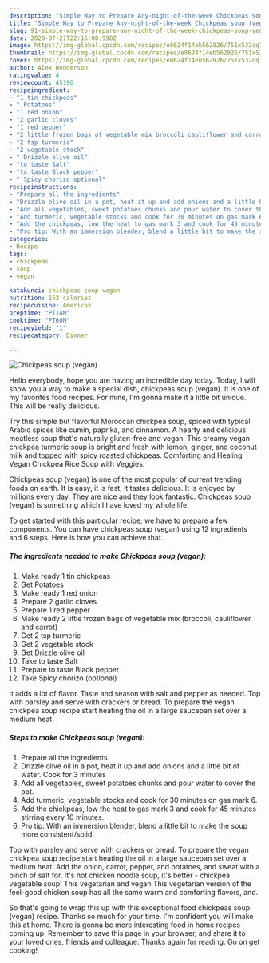 ```yaml
---
description: "Simple Way to Prepare Any-night-of-the-week Chickpeas soup (vegan)"
title: "Simple Way to Prepare Any-night-of-the-week Chickpeas soup (vegan)"
slug: 91-simple-way-to-prepare-any-night-of-the-week-chickpeas-soup-vegan
date: 2020-07-21T22:16:00.998Z
image: https://img-global.cpcdn.com/recipes/e8624f14eb562926/751x532cq70/chickpeas-soup-vegan-recipe-main-photo.jpg
thumbnail: https://img-global.cpcdn.com/recipes/e8624f14eb562926/751x532cq70/chickpeas-soup-vegan-recipe-main-photo.jpg
cover: https://img-global.cpcdn.com/recipes/e8624f14eb562926/751x532cq70/chickpeas-soup-vegan-recipe-main-photo.jpg
author: Alex Henderson
ratingvalue: 4
reviewcount: 45196
recipeingredient:
- "1 tin chickpeas"
- " Potatoes"
- "1 red onion"
- "2 garlic cloves"
- "1 red pepper"
- "2 little frozen bags of vegetable mix broccoli cauliflower and carrot"
- "2 tsp turmeric"
- "2 vegetable stock"
- " Drizzle olive oil"
- "to taste Salt"
- "to taste Black pepper"
- " Spicy chorizo optional"
recipeinstructions:
- "Prepare all the ingredients"
- "Drizzle olive oil in a pot, heat it up and add onions and a little bit of water. Cook for 3 minutes"
- "Add all vegetables, sweet potatoes chunks and pour water to cover the pot."
- "Add turmeric, vegetable stocks and cook for 30 minutes on gas mark 6."
- "Add the chickpeas, low the heat to gas mark 3 and cook for 45 minutes stirring every 10 minutes."
- "Pro tip: With an immersion blender, blend a little bit to make the soup more consistent/solid."
categories:
- Recipe
tags:
- chickpeas
- soup
- vegan

katakunci: chickpeas soup vegan 
nutrition: 153 calories
recipecuisine: American
preptime: "PT14M"
cooktime: "PT60M"
recipeyield: "1"
recipecategory: Dinner

---
```



![Chickpeas soup (vegan)](https://img-global.cpcdn.com/recipes/e8624f14eb562926/751x532cq70/chickpeas-soup-vegan-recipe-main-photo.jpg)

Hello everybody, hope you are having an incredible day today. Today, I will show you a way to make a special dish, chickpeas soup (vegan). It is one of my favorites food recipes. For mine, I'm gonna make it a little bit unique. This will be really delicious.

Try this simple but flavorful Moroccan chickpea soup, spiced with typical Arabic spices like cumin, paprika, and cinnamon. A hearty and delicious meatless soup that&#39;s naturally gluten-free and vegan. This creamy vegan chickpea turmeric soup is bright and fresh with lemon, ginger, and coconut milk and topped with spicy roasted chickpeas. Comforting and Healing Vegan Chickpea Rice Soup with Veggies.

Chickpeas soup (vegan) is one of the most popular of current trending foods on earth. It is easy, it is fast, it tastes delicious. It is enjoyed by millions every day. They are nice and they look fantastic. Chickpeas soup (vegan) is something which I have loved my whole life.


To get started with this particular recipe, we have to prepare a few components. You can have chickpeas soup (vegan) using 12 ingredients and 6 steps. Here is how you can achieve that.

<!--inarticleads1-->

##### The ingredients needed to make Chickpeas soup (vegan):

1. Make ready 1 tin chickpeas
1. Get  Potatoes
1. Make ready 1 red onion
1. Prepare 2 garlic cloves
1. Prepare 1 red pepper
1. Make ready 2 little frozen bags of vegetable mix (broccoli, cauliflower and carrot)
1. Get 2 tsp turmeric
1. Get 2 vegetable stock
1. Get  Drizzle olive oil
1. Take to taste Salt
1. Prepare to taste Black pepper
1. Take  Spicy chorizo (optional)


It adds a lot of flavor. Taste and season with salt and pepper as needed. Top with parsley and serve with crackers or bread. To prepare the vegan chickpea soup recipe start heating the oil in a large saucepan set over a medium heat. 

<!--inarticleads2-->

##### Steps to make Chickpeas soup (vegan):

1. Prepare all the ingredients
1. Drizzle olive oil in a pot, heat it up and add onions and a little bit of water. Cook for 3 minutes
1. Add all vegetables, sweet potatoes chunks and pour water to cover the pot.
1. Add turmeric, vegetable stocks and cook for 30 minutes on gas mark 6.
1. Add the chickpeas, low the heat to gas mark 3 and cook for 45 minutes stirring every 10 minutes.
1. Pro tip: With an immersion blender, blend a little bit to make the soup more consistent/solid.


Top with parsley and serve with crackers or bread. To prepare the vegan chickpea soup recipe start heating the oil in a large saucepan set over a medium heat. Add the onion, carrot, pepper, and potatoes, and sweat with a pinch of salt for. It&#39;s not chicken noodle soup, it&#39;s better - chickpea vegetable soup! This vegetarian and vegan This vegetarian version of the feel-good chicken soup has all the same warm and comforting flavors, and. 

So that's going to wrap this up with this exceptional food chickpeas soup (vegan) recipe. Thanks so much for your time. I'm confident you will make this at home. There is gonna be more interesting food in home recipes coming up. Remember to save this page in your browser, and share it to your loved ones, friends and colleague. Thanks again for reading. Go on get cooking!

